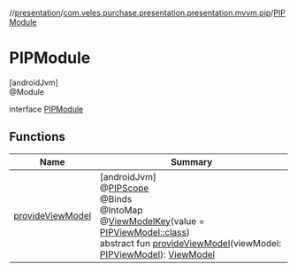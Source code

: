 //[presentation](../../../index.md)/[com.veles.purchase.presentation.presentation.mvvm.pip](../index.md)/[PIPModule](index.md)

# PIPModule

[androidJvm]\
@Module

interface [PIPModule](index.md)

## Functions

| Name | Summary |
|---|---|
| [provideViewModel](provide-view-model.md) | [androidJvm]<br>@[PIPScope](../-p-i-p-scope/index.md)<br>@Binds<br>@IntoMap<br>@[ViewModelKey](../../com.veles.purchase.presentation.di.annotation.mapkey/-view-model-key/index.md)(value = [PIPViewModel::class](../-p-i-p-view-model/index.md))<br>abstract fun [provideViewModel](provide-view-model.md)(viewModel: [PIPViewModel](../-p-i-p-view-model/index.md)): [ViewModel](https://developer.android.com/reference/kotlin/androidx/lifecycle/ViewModel.html) |

